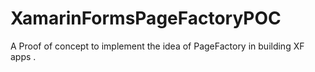 # XamarinFormsPageFactoryPOC
A Proof of concept to implement the idea of PageFactory in building XF apps . 

